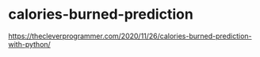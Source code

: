 # calories-burned-prediction

https://thecleverprogrammer.com/2020/11/26/calories-burned-prediction-with-python/
